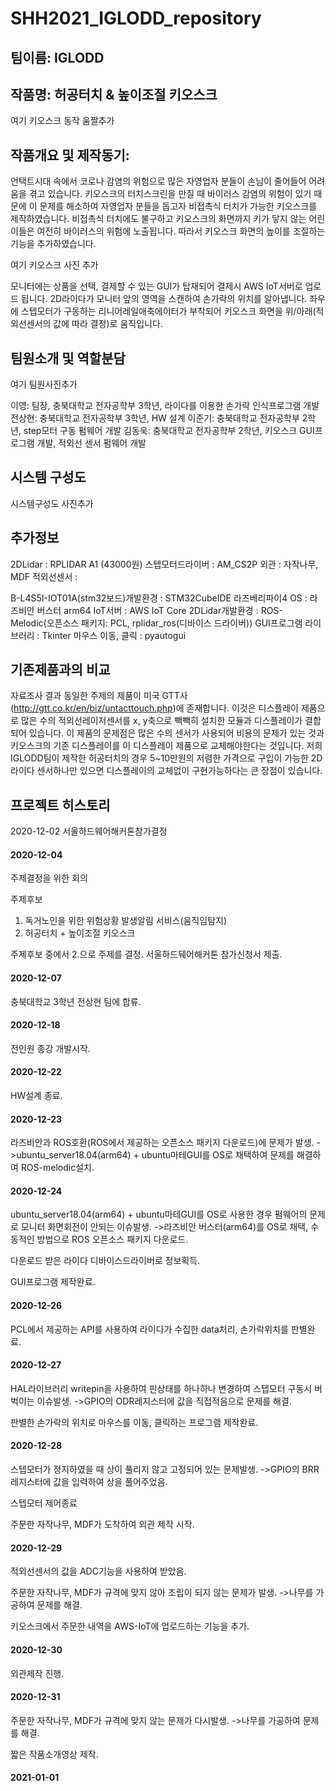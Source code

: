 # SHH2021_IGLODD_repository
## 팀이름: IGLODD

## 작품명: 허공터치 & 높이조절 키오스크
여기 키오스크 동작 움짤추가

## 작품개요 및 제작동기: 
언택트시대 속에서 코로나 감염의 위험으로 많은 자영업자 분들이 손님이 줄어들어 어려움을 겪고 있습니다.
키오스크의 터치스크린을 만질 때 바이러스 감염의 위험이 있기 때문에 이 문제를 해소하여 자영업자 분들을 돕고자 비접촉식 터치가 가능한 키오스크를 제작하였습니다.
비접촉식 터치에도 불구하고 키오스크의 화면까지 키가 닿지 않는 어린이들은 여전히 바이러스의 위험에 노출됩니다.
따라서 키오스크 화면의 높이를 조절하는 기능을 추가하였습니다.

여기 키오스크 사진 추가

모니터에는 상품을 선택, 결제할 수 있는 GUI가 탑재되어 결제시 AWS IoT서버로 업로드 됩니다.
2D라이다가 모니터 앞의 영역을 스캔하여 손가락의 위치를 알아냅니다.
좌우에 스텝모터가 구동하는 리니어레일애축에이터가 부착되어 키오스크 화면을 위/아래(적외선센서의 값에 따라 결정)로 움직입니다.

## 팀원소개 및 역할분담
여기 팀원사진추가

이영: 팀장, 충북대학교 전자공학부 3학년, 라이다를 이용한 손가락 인식프로그램 개발
전상현: 충북대학교 전자공학부 3학년, HW 설계
이준기: 충북대학교 전자공학부 2학년, step모터 구동 펌웨어 개발
김동욱: 충북대학교 전자공학부 2학년, 키오스크 GUI프로그램 개발, 적외선 센서 펌웨어 개발

## 시스템 구성도
시스템구성도 사진추가

## 추가정보
2DLidar : RPLIDAR A1 (43000원)
스텝모터드라이버 : AM_CS2P
외관 : 자작나무, MDF
적외선센서 : 

B-L4S5I-IOT01A(stm32보드)개발환경 : STM32CubeIDE
라즈베리파이4 OS : 라즈비안 버스터 arm64
IoT서버 : AWS IoT Core
2DLidar개발환경 : ROS-Melodic(오픈소스 패키지: PCL, rplidar_ros(디바이스 드라이버))
GUI프로그램 라이브러리 : Tkinter
마우스 이동, 클릭 : pyautogui


## 기존제품과의 비교
자료조사 결과 동일한 주제의 제품이 미국 GTT사(http://gtt.co.kr/en/biz/untacttouch.php)에 존재합니다.
이것은 디스플레이 제품으로 많은 수의 적외선레이저센서를 x, y축으로 빽빽히 설치한 모듈과 디스플레이가 결합되어 있습니다.
이 제품의 문제점은 많은 수의 센서가 사용되어 비용의 문제가 있는 것과 키오스크의 기존 디스플레이를 이 디스플레이 제품으로 교체해야한다는 것입니다.
저희 IGLODD팀이 제작한 허공터치의 경우 5~10만원의 저렴한 가격으로 구입이 가능한 2D라이다 센서하나만 있으면 디스플레이의 교체없이 구현가능하다는 큰 장점이 있습니다.

## 프로젝트 히스토리
2020-12-02
서울하드웨어해커톤참가결정

#### 2020-12-04
주제결정을 위한 회의

주제후보
1. 독거노인을 위한 위험상황 발생알림 서비스(움직임탐지)
2. 허공터치 + 높이조절 키오스크

주제후보 중에서 2.으로 주제를 결정.
서울하드뒈어해커톤 참가신청서 제출.

#### 2020-12-07
충북대학교 3학년 전상현 팀에 합류.

#### 2020-12-18
전인원 종강 개발시작.

#### 2020-12-22
HW설계 종료.

#### 2020-12-23
라즈비안과 ROS호환(ROS에서 제공하는 오픈소스 패키지 다운로드)에 문제가 발생.
->ubuntu_server18.04(arm64) + ubuntu마테GUI를 OS로 채택하여 문제를 해결하여 ROS-melodic설치.

#### 2020-12-24
ubuntu_server18.04(arm64) + ubuntu마테GUI를 OS로 사용한 경우 펌웨어의 문제로 모니터 화면회전이 안되는 이슈발생.
->라즈비안 버스터(arm64)를 OS로 채택, 수동적인 방법으로 ROS 오픈소스 패키지 다운로드.

다운로드 받은 라이다 디바이스드라이버로 정보획득.

GUI프로그램 제작완료.

#### 2020-12-26
PCL에서 제공하는 API를 사용하여 라이다가 수집한 data처리, 손가락위치를 판별완료.

#### 2020-12-27
HAL라이브러리 writepin을 사용하여 핀상태를 하나하나 변경하여 스텝모터 구동시 버벅이는 이슈발생.
->GPIO의 ODR레지스터에 값을 직접적음으로 문제를 해결.

판별한 손가락의 위치로 마우스를 이동, 클릭하는 프로그램 제작완료.

#### 2020-12-28
스텝모터가 정지하였을 때 상이 풀리지 않고 고정되어 있는 문제발생.
->GPIO의 BRR레지스터에 값을 입력하여 상을 풀어주었음.

스텝모터 제어종료

주문한 자작나무, MDF가 도착하여 외관 제작 시작.

#### 2020-12-29
적외선센서의 값을 ADC기능을 사용하여 받았음.

주문한 자작나무, MDF가 규격에 맞지 않아 조립이 되지 않는 문제가 발생.
->나무를 가공하여 문제를 해결.

키오스크에서 주문한 내역을 AWS-IoT에 업로드하는 기능을 추가.

#### 2020-12-30
외관제작 진행.

#### 2020-12-31
주문한 자작나무, MDF가 규격에 맞지 않는 문제가 다시발생.
->나무를 가공하여 문제를 해결.

짧은 작품소개영상 제작.

#### 2021-01-01

